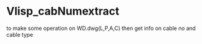 # Vlisp_cabNumextract
to make some operation on WD.dwg(L,P,A,C) then get info on cable no and cable type 
